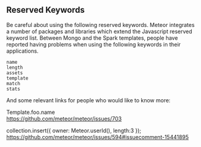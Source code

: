 ## Reserved Keywords  


Be careful about using the following reserved keywords.  Meteor integrates a number of packages and libraries which extend the Javascript reserved keyword list.  Between Mongo and the Spark templates, people have reported having problems when using the following keywords in their applications.  

````
name
length
assets
template
match
stats
````

And some relevant links for people who would like to know more:

Template.foo.name  
https://github.com/meteor/meteor/issues/703  

collection.insert({ owner: Meteor.userId(), length:3 });  
https://github.com/meteor/meteor/issues/594#issuecomment-15441895  
